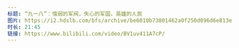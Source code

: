 ```yaml
---
标题: “九一八”：懦弱的军阀，失心的军国，英雄的人民
图片: https://i2.hdslb.com/bfs/archive/be6010b73801462a0f250d096d6e813e87ac8412.jpg@320w_200h_1c_!web-space-upload-video.webp
时长: 21:45
链接: https://www.bilibili.com/video/BV1uv411A7cP/
---
```

